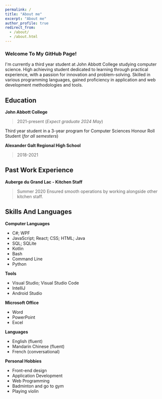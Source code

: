 ```yaml
---
permalink: /
title: "About me"
excerpt: "About me"
author_profile: true
redirect_from: 
  - /about/
  - /about.html
---
```


### Welcome To My GitHub Page!

I'm currently a third year student at John Abbott College studying computer science. High achieving student dedicated to learning through practical experience, with a passion for innovation and problem-solving. Skilled in various programming languages, gained proficiency in application and web development methodologies and tools.

## Education

**John Abbott College**
> 2021-present (_Expect graduate 2024 May_)

Third year student in a 3-year program for Computer Sciences Honour Roll Student (_for all semesters_)

**Alexander Galt Regional High School**
> 2018-2021


## Past Work Experience

**Auberge du Grand Lac - Kitchen Staff**
> Summer 2020
Ensured smooth operations by working alongside other kitchen staff.

## Skills And Languages

**Computer Languages**
- C#; WPF
- JavaScript; React; CSS; HTML; Java
- SQL; SQLite
- Kotlin
- Bash
- Command Line
- Python

**Tools**
- Visual Studio; Visual Studio Code
-  IntelliJ
- Android Studio

**Microsoft Office**
- Word
- PowerPoint
- Excel

**Languages**
- English (fluent)
- Mandarin Chinese (fluent)
- French (conversational)

**Personal Hobbies**
- Front-end design
- Application Development
- Web Programming
- Badminton and go to gym
- Playing violin











